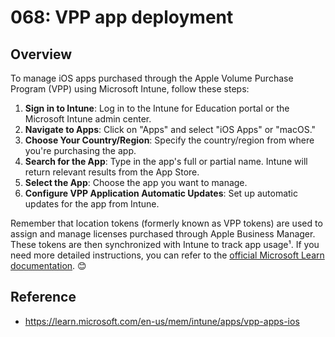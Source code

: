 # 068: VPP app deployment

## Overview
To manage iOS apps purchased through the Apple Volume Purchase Program (VPP) using Microsoft Intune, follow these steps:

1. **Sign in to Intune**: Log in to the Intune for Education portal or the Microsoft Intune admin center.
2. **Navigate to Apps**: Click on "Apps" and select "iOS Apps" or "macOS."
3. **Choose Your Country/Region**: Specify the country/region from where you're purchasing the app.
4. **Search for the App**: Type in the app's full or partial name. Intune will return relevant results from the App Store.
5. **Select the App**: Choose the app you want to manage.
6. **Configure VPP Application Automatic Updates**: Set up automatic updates for the app from Intune.

Remember that location tokens (formerly known as VPP tokens) are used to assign and manage licenses purchased through Apple Business Manager. These tokens are then synchronized with Intune to track app usage¹. If you need more detailed instructions, you can refer to the [official Microsoft Learn documentation](https://learn.microsoft.com/en-us/intune/apps/vpp-apps-ios). 😊

## Reference

* https://learn.microsoft.com/en-us/mem/intune/apps/vpp-apps-ios

